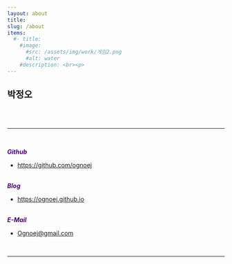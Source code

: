 ```yaml
---
layout: about
title: 
slug: /about
items:
  #- title: 
    #image:
      #src: /assets/img/work/게임2.png
      #alt: water
    #description: <br><p>
---
```


**<span style="color:red"></span>**


## **박정오**

<br><br>


--------------
<br>

***<span style="color:indigo">Github</span>***<br>
- <span style="color:#C0C0FF;">https://github.com/ognoej</span><br><br>


***<span style="color:indigo">Blog</span>***<br>
-  <span style="color:#C0C0FF;">https://ognoej.github.io</span><br><br>



***<span style="color:indigo">E-Mail</span>***<br>
- <span style="color:#C0C0FF;">Ognoej@gmail.com</span>


<br>


-------------




<br />


<br />
<br />
